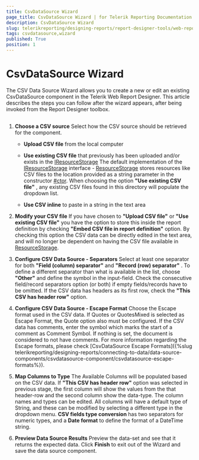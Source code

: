 ```yaml
---
title: CsvDataSource Wizard
page_title: CsvDataSource Wizard | for Telerik Reporting Documentation
description: CsvDataSource Wizard
slug: telerikreporting/designing-reports/report-designer-tools/web-report-designer/tools/csvdatasource-wizard
tags: csvdatasource,wizard
published: True
position: 1
---
```


# CsvDataSource Wizard



The CSV Data Source Wizard allows you to create a new or edit an existing CsvDataSource component in the Telerik         Web Report Designer. This article describes the steps you can follow after the wizard appears, after being invoked         from the Report Designer toolbox.       

## 

1. __Choose a CSV source__ Select how the CSV source should be retrieved for the component.             

   + __Upload CSV file__  from the local computer                 

   + __Use existing CSV file__  that previously has been uploaded and/or exists in the                    [IResourceStorage](/reporting/api/Telerik.WebReportDesigner.Services.IResourceStorage)                    The default implementation of the [IResourceStorage](/reporting/api/Telerik.WebReportDesigner.Services.IResourceStorage) interface -                   [ResourceStorage](/reporting/api/Telerik.WebReportDesigner.Services.ResourceStorage) stores resources like CSV files to the location provided                   as a string parameter in the constructor [#ctor](/reporting/api/Telerik.WebReportDesigner.Services.ResourceStorage#Telerik_WebReportDesigner_Services_ResourceStorage_#ctor_System_String_).                   When choosing the option __"Use existing CSV file"__ , any existing CSV files found in this directory will populate the dropdown list.                 

   + __Use CSV inline__  to paste in a string in the text area                 

1. __Modify your CSV file__ If you have chosen to __"Upload CSV file"__  or __"Use existing CSV file"__                you have the option to store this inside the report definition by checking __"Embed CSV file in report definition"__  option.               By checking this option the CSV data can be directly edited in the text area, and will no longer be dependent on having the CSV file available                in [ResourceStorage](/reporting/api/Telerik.WebReportDesigner.Services.ResourceStorage).             

1. __Configure CSV Data Source - Separators__ Select at least one separator for both __"Field (column) separator"__  and __"Record (row) separator"__ .               To define a different separator than what is available in the list, choose __"Other"__  and define the symbol in the input-field.              Check the consecutive field/record separators option (or both) if empty fields/records have to be omitted.             If the CSV data has headers as its first row, check the __"This CSV has header row"__  option.             

1. __Configure CSV Data Source - Escape Format__ Choose the Escape format used in the CSV data. If Quotes or QuotesMixed is selected as Escape Format, the Quote option also must be configured.                If the CSV data has comments, enter the symbol which marks the start of a comment as Comment Symbol. If nothing is set, the document is considered to not have comments.             For more information regarding the Escape formats, please check [CsvDataSource Escape Formats]({%slug telerikreporting/designing-reports/connecting-to-data/data-source-components/csvdatasource-component/csvdatasource-escape-formats%}).             

1. __Map Columns to Type__ The Available Columns will be populated based on the CSV data. If __"This CSV has header row"__  option was selected in previous stage, the first column                will show the values from the that header-row and the second column show the data-type. The column names and types can be edited. All columns will have a default type of String,                and these can be modified by selecting a different type in the dropdown menu.             __CSV fields type conversion__  has two separators for numeric types, and a __Date format__  to define the format of a DateTime string.             

1. __Preview Data Source Results__ Preview the data-set and see that it returns the expected data. Click __Finish__  to exit out of the Wizard and save the data source component.             
